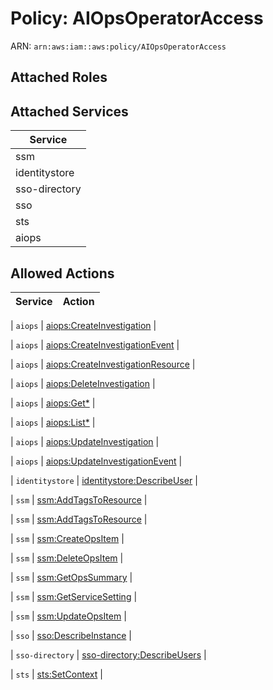 # Policy: AIOpsOperatorAccess

ARN: `arn:aws:iam::aws:policy/AIOpsOperatorAccess`

## Attached Roles

## Attached Services

| Service |
|---------|
| ssm |
| identitystore |
| sso-directory |
| sso |
| sts |
| aiops |

## Allowed Actions

| Service | Action |
|:-------:|--------|

| `aiops` | [aiops:CreateInvestigation](../actions.md#aiops:createinvestigation) |

| `aiops` | [aiops:CreateInvestigationEvent](../actions.md#aiops:createinvestigationevent) |

| `aiops` | [aiops:CreateInvestigationResource](../actions.md#aiops:createinvestigationresource) |

| `aiops` | [aiops:DeleteInvestigation](../actions.md#aiops:deleteinvestigation) |

| `aiops` | [aiops:Get*](../actions.md#aiops:getall) |

| `aiops` | [aiops:List*](../actions.md#aiops:listall) |

| `aiops` | [aiops:UpdateInvestigation](../actions.md#aiops:updateinvestigation) |

| `aiops` | [aiops:UpdateInvestigationEvent](../actions.md#aiops:updateinvestigationevent) |

| `identitystore` | [identitystore:DescribeUser](../actions.md#identitystore:describeuser) |

| `ssm` | [ssm:AddTagsToResource](../actions.md#ssm:addtagstoresource) |

| `ssm` | [ssm:AddTagsToResource](../actions.md#ssm:addtagstoresource) |

| `ssm` | [ssm:CreateOpsItem](../actions.md#ssm:createopsitem) |

| `ssm` | [ssm:DeleteOpsItem](../actions.md#ssm:deleteopsitem) |

| `ssm` | [ssm:GetOpsSummary](../actions.md#ssm:getopssummary) |

| `ssm` | [ssm:GetServiceSetting](../actions.md#ssm:getservicesetting) |

| `ssm` | [ssm:UpdateOpsItem](../actions.md#ssm:updateopsitem) |

| `sso` | [sso:DescribeInstance](../actions.md#sso:describeinstance) |

| `sso-directory` | [sso-directory:DescribeUsers](../actions.md#sso-directory:describeusers) |

| `sts` | [sts:SetContext](../actions.md#sts:setcontext) |
